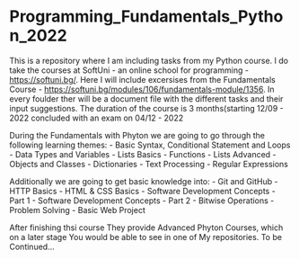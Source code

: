 # Programming_Fundamentals_Python_2022
This is a repository where I am including tasks from my Python course. 
I do take the courses at SoftUni - an online school for programming -  https://softuni.bg/. 
Here I will include excersises from the Fundamentals Course - https://softuni.bg/modules/106/fundamentals-module/1356.
In every foulder ther will be a document file with the different tasks and their input suggestions.
The duration of the course is 3 months(starting 12/09 - 2022 concluded with an exam on 04/12 - 2022

During the Fundamentals with Phyton we are going to go through the following learning themes:
	- Basic Syntax, Conditional Statement and Loops
	- Data Types and Variables
	- Lists Basics
	- Functions
	- Lists Advanced
	- Objects and Classes
	- Dictionaries
	- Text Processing
	- Regular Expressions
	
Additionally we are going to get basic knowledge into:
	- Git and GitHub
	- HTTP Basics
	- HTML & CSS Basics
	- Software Development Concepts - Part 1
	- Software Development Concepts - Part 2
	- Bitwise Operations
	- Problem Solving
	- Basic Web Project

After finishing thsi course They provide Advanced Phyton Courses, which on a later stage You would be able to see in one of My repositories. To be Continued...
